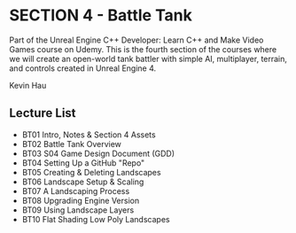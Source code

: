 # SECTION 4 - Battle Tank

Part of the Unreal Engine C++ Developer: Learn C++ and Make Video Games course on Udemy. This is the fourth section of the courses where we will create an open-world tank battler with simple AI, multiplayer, terrain, and controls created in Unreal Engine 4.

Kevin Hau

## Lecture List
* BT01 Intro, Notes & Section 4 Assets
* BT02 Battle Tank Overview
* BT03 S04 Game Design Document (GDD)
* BT04 Setting Up a GitHub "Repo"
* BT05 Creating & Deleting Landscapes
* BT06 Landscape Setup & Scaling
* BT07 A Landscaping Process
* BT08 Upgrading Engine Version
* BT09 Using Landscape Layers
* BT10 Flat Shading Low Poly Landscapes